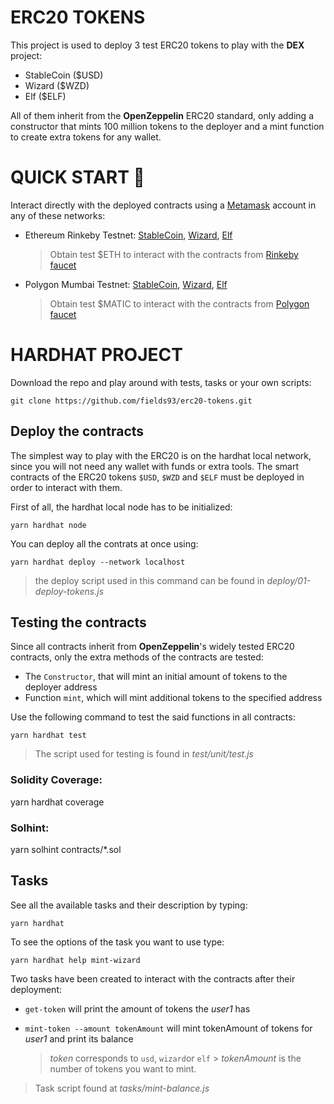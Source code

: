 # ERC20 TOKENS

This project is used to deploy 3 test ERC20 tokens to play with the **DEX** project:

-   StableCoin ($USD)
-   Wizard ($WZD)
-   Elf ($ELF)

All of them inherit from the **OpenZeppelin** ERC20 standard, only adding a constructor that mints 100 million tokens to the deployer and a mint function to create extra tokens for any wallet.

# QUICK START 🚀

Interact directly with the deployed contracts using a [Metamask](https://metamask.io/) account in any of these networks:

-   Ethereum Rinkeby Testnet:
    [StableCoin](https://rinkeby.etherscan.io/address/0x81f7f9be026841b133bfF7F96EC97c330048E38b#code),
    [Wizard](https://rinkeby.etherscan.io/address/0x15329cB93f68EF6431Ca449710eCACf32B9f0B26#code),
    [Elf](https://rinkeby.etherscan.io/address/0x2d38BFb20Ec8Cc08ba0D4fC15441Ff289EF10dCE#code)
    <br>

    > Obtain test $ETH to interact with the contracts from [Rinkeby faucet](https://rinkebyfaucet.com/)

-   Polygon Mumbai Testnet:
    [StableCoin](https://mumbai.polygonscan.com/address/0x021EdbAc1699F3c9d7550946c3bCBb3D81Dff43c#code),
    [Wizard](https://mumbai.polygonscan.com/address/0x5fEa889B4193A74F8cCf28bcc629ac32c0a83F0F#code),
    [Elf](https://mumbai.polygonscan.com/address/0xFF6649e09F9d3bB70C219738B3b017Ddd6B1B6A9#code)
    <br>
    > Obtain test $MATIC to interact with the contracts from [Polygon faucet](https://faucet.polygon.technology)

# HARDHAT PROJECT

Download the repo and play around with tests, tasks or your own scripts:

```
git clone https://github.com/fields93/erc20-tokens.git
```

## Deploy the contracts

The simplest way to play with the ERC20 is on the hardhat local network, since you will not need any wallet with funds or extra tools. The smart contracts of the ERC20 tokens `$USD`, `$WZD` and `$ELF` must be deployed in order to interact with them.

First of all, the hardhat local node has to be initialized:

```
yarn hardhat node
```

You can deploy all the contrats at once using:

```
yarn hardhat deploy --network localhost
```

> the deploy script used in this command can be found in _deploy/01-deploy-tokens.js_

## Testing the contracts

Since all contracts inherit from **OpenZeppelin**'s widely tested ERC20 contracts, only the extra methods of the contracts are tested:

-   The `Constructor`, that will mint an initial amount of tokens to the deployer address
-   Function `mint`, which will mint additional tokens to the specified address

Use the following command to test the said functions in all contracts:

```
yarn hardhat test
```

> The script used for testing is found in _test/unit/test.js_

### Solidity Coverage:

yarn hardhat coverage

### Solhint:

yarn solhint contracts/\*.sol

## Tasks

See all the available tasks and their description by typing:

```
yarn hardhat
```

To see the options of the task you want to use type:

```
yarn hardhat help mint-wizard
```

Two tasks have been created to interact with the contracts after their deployment:

-   `get-token` will print the amount of tokens the _user1_ has
-   `mint-token --amount tokenAmount` will mint tokenAmount of tokens for _user1_ and print its balance

    > _token_ corresponds to `usd`, `wizard`or `elf` > _tokenAmount_ is the number of tokens you want to mint.

> Task script found at _tasks/mint-balance.js_
